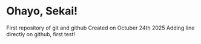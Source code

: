# Ohayo, Sekai!
First repository of git and github
Created on Octuber 24th 2025
Adding line directly on github, first test!
